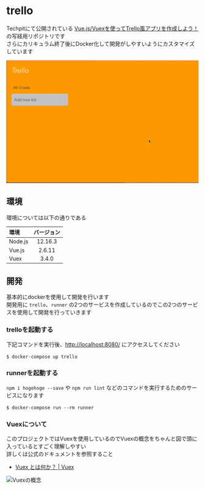 # trello

Techpitにて公開されている [Vue.js/Vuexを使ってTrello風アプリを作成しよう！](https://www.techpit.jp/p/vue-js-vuex-trello) の写経用リポジトリです  
さらにカリキュラム終了後にDocker化して開発がしやすいようにカスタマイズしています

![00_trello](https://raw.githubusercontent.com/dodonki1223/image_garage/master/trello/00_trello.gif)

## 環境

環境については以下の通りである

| 環境    | バージョン  |
|:--------|:-----------:|
| Node.js | 12.16.3     |
| Vue.js  | 2.6.11      |
| Vuex    | 3.4.0       |

## 開発

基本的にdockerを使用して開発を行います  
開発用に `trello`、`runner` の2つのサービスを作成しているのでこの2つのサービスを使用して開発を行っていきます

### trelloを起動する

下記コマンドを実行後、[http://localhost:8080/](http://localhost:8080/) にアクセスしてください

```shell
$ docker-compose up trello
```

### runnerを起動する

`npm i hogehoge --save` や `npm run lint` などのコマンドを実行するためのサービスになります

```shell
$ docker-compose run --rm runner
```

### Vuexについて

このプロジェクトではVuexを使用しているのでVuexの概念をちゃんと図で頭に入っているとすごく理解しやすい  
詳しくは公式のドキュメントを参照すること  

- [Vuex とは何か？ | Vuex](https://vuex.vuejs.org/ja/)

![Vuexの概念](https://cdn.fs.teachablecdn.com/ADNupMnWyR7kCWRvm76Laz/resize=width:2500/https://www.filepicker.io/api/file/l4FvH7cSZKEmv6OpVxts)
